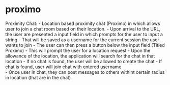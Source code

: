 # proximo
Proximity Chat: 
     - Location based proximity chat (Proximo) in which allows user to join a chat room based on their location. 
     - Upon arrival to the URL, the user are presented a input field in which prompts for the user to input a string 
     - That will be saved as a username for the current session the user wants to join
     - The user can then press a button below the input field (Titled Proximo)
     - This will prompt the user for a location request
     - Upon the allowance of the location, the application will search for the chat in that location
     - If no chat is found, the user will be allowed to create the chat
     - If chat is found, user will join chat with entered username  
     - Once user in chat, they can post messages to others withint certain radius in location (that are in the chat)
